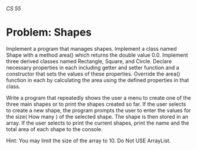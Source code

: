 *CS 55*

# **Problem: Shapes**                                                                       

Implement a program that manages shapes. Implement a class named Shape with a method area() which returns the double value 0.0. Implement three derived classes named Rectangle, Square, and Circle. Declare necessary properties in each including getter and setter function and a constructor that sets the values of these properties. Override the area() function in each by calculating the area using the defined properties in that class.

Write a program that repeatedly shows the user a menu to create one of the three main shapes or to print the shapes created so far. If the user selects to create a new shape, the program prompts the user to enter the values for the size( How many ) of the selected shape. The shape is then stored in an array. If the user selects to print the current shapes, print the name and the total area of each shape to the console.

Hint: You may limit the size of the array to 10. Do Not USE ArrayList.
